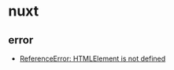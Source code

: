 # nuxt



## error

- [ReferenceError: HTMLElement is not defined](https://github.com/ElemeFE/element/issues/15261#issuecomment-489397900)

